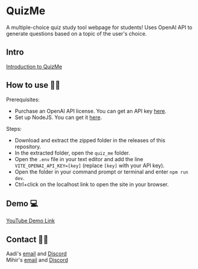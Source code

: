 QuizMe
=======
A multiple-choice quiz study tool webpage for students! Uses OpenAI API to generate questions based on a topic of the user's choice.

## Intro
[Introduction to QuizMe](https://docs.google.com/presentation/d/1DaupiFZ58PN0DLEnLjbAz0H3h4H9Oja3N7_ihedbZss/edit?usp=sharing)


## How to use 🧑‍🎓

Prerequisites:
- Purchase an OpenAI API license. You can get an API key [here](https://platform.openai.com/).
- Set up NodeJS. You can get it [here](https://nodejs.org/en/download).

Steps:
- Download and extract the zipped folder in the releases of this repository.
- In the extracted folder, open the `quiz_me` folder.
- Open the `.env` file in your text editor and add the line `VITE_OPENAI_API_KEY=[key]` (replace `[key]` with your API key).
- Open the folder in your command prompt or terminal and enter `npm run dev`.
- Ctrl+click on the localhost link to open the site in your browser.


## Demo 💻
[YouTube Demo Link](https://www.youtube.com/watch?v=bQsYxYNl_4o)

## Contact 👨‍💻
Aadi's [email](mailto:aadibhat09@gmail.com) and [Discord](https://discordapp.com/users/779065933029310474)<br>
Mihir's [email](mailto:mihirnbapat@gmail.com) and [Discord](https://discordapp.com/users/693514463093063780)
